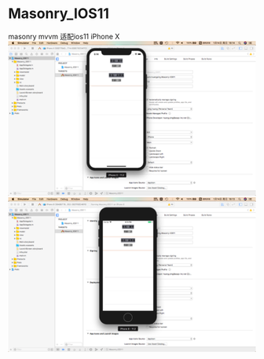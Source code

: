 # Masonry_IOS11 
masonry mvvm 适配ios11 iPhone X
![image](https://github.com/huangping35/Masonry_IOS11/blob/master/Masonry_IOS11/截图/iphonex.png)
![image](https://github.com/huangping35/Masonry_IOS11/blob/master/Masonry_IOS11/截图/iphone8.png)
